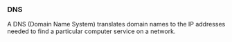 ### DNS

A DNS (Domain Name System) translates domain names to the IP addresses needed to find a particular computer service on a network.
